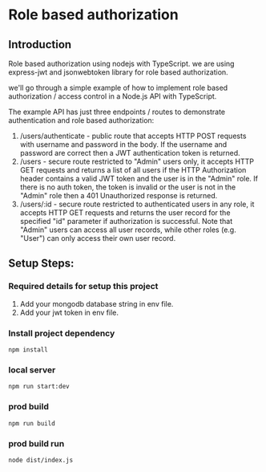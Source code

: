 # Role based authorization

## Introduction
   Role based authorization using nodejs with TypeScript. we are using express-jwt and jsonwebtoken library for role based authorization.

   we'll go through a simple example of how to implement role based authorization / access control in a Node.js API with TypeScript.

   The example API has just three endpoints / routes to demonstrate authentication and role based authorization:

   1. /users/authenticate - public route that accepts HTTP POST requests with username and password in the body. If the username and password are correct then a JWT authentication token is returned.
   2. /users - secure route restricted to "Admin" users only, it accepts HTTP GET requests and returns a list of all users if the HTTP Authorization header contains a valid JWT token and the user is in the "Admin" role. If there is no auth token, the token is invalid or the user is not in the "Admin" role then a 401 Unauthorized response is returned.
   3. /users/:id - secure route restricted to authenticated users in any role, it accepts HTTP GET requests and returns the user record for the specified "id" parameter if authorization is successful. Note that "Admin" users can access all user records, while other roles (e.g. "User") can only access their own user record.

## Setup Steps:
### Required details for setup this project
   1. Add your mongodb database string in env file.
   2. Add your jwt token in env file.
   
### Install project dependency
`npm install`
### local server
`npm run start:dev`
### prod build
`npm run build`
### prod build run
`node dist/index.js`